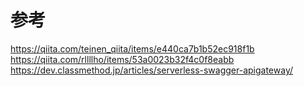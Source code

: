 # 参考

https://qiita.com/teinen_qiita/items/e440ca7b1b52ec918f1b
https://qiita.com/rllllho/items/53a0023b32f4c0f8eabb
https://dev.classmethod.jp/articles/serverless-swagger-apigateway/